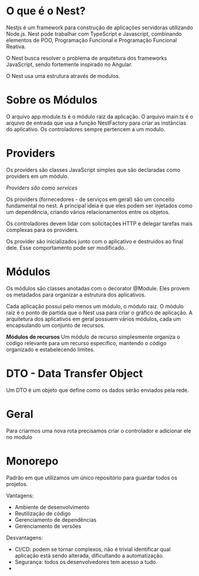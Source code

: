 # O que é o Nest?

Nestjs é um framework para construção de aplicações servidoras utilizando Node.js. 
Nest pode trabalhar com TypeScript e Javascript, combinando elementos de POO,
Programação Funcional e Programação Funcional Reativa.

O Nest busca resolver o problema de arquitetura dos frameworks JavaScript, sendo fortemente 
inspirado no Angular.

O Nest usa uma estrutura através de modulos.

# Sobre os Módulos

O arquivo app.module.ts é o módulo raiz da aplicação.
O arquivo main.ts é o arquivo de entrada que usa a função NestFactory para criar as instâncias do aplicativo.
Os controladores sempre pertencem a um modulo.

# Providers

Os providers são classes JavaScript simples que são declaradas como providers em um módulo.

*Providers são como services*

Os providers (fornecedores - de serviços em geral) são um conceito fundamental no nest.
A principal ideia é que eles podem ser injetados como um dependência, criando vários relacionamentos entre os objetos.

Os controladores devem lidar com solicitações HTTP e delegar tarefas mais complexas para os providers.

Os provider são inicializados junto com o aplicativo e destruidos ao final dele. Esse comportamento pode ser modificado.

# Módulos

Os módulos são classes anotadas com o decorator @Module. Eles provem os metadados para organizar a estrutura dos aplicativos.

Cada aplicação possui pelo menos um módulo, o módulo raiz. O módulo raiz é o ponto de partida que o Nest usa para criar o gráfico de aplicação.
A arquitetura dos aplicativos em geral possuem vários módulos, cada um encapsulando um conjunto de recursos.

**Módulos de recursos** 
Um módulo de recurso simplesmente organiza o código relevante para um recurso específico, 
mantendo o código organizado e estabelecendo limites.


# DTO - Data Transfer Object

Um DTO é um objeto que define como os dados serão enviados pela rede.

# Geral

Para criarmos uma nova rota precisamos criar o controlador e adicionar ele no modulo

# Monorepo

Padrão em que utilizamos um único repositório para guardar todos os projetos.

Vantagens:
- Ambiente de desenvolvimento
- Reutilização de código
- Gerenciamento de dependências
- Gerenciamento de versões

Desvantagens:
- CI/CD: podem se tornar complexos, não é trivial identificar qual aplicação está sendo alterada, dificultando a automatização.
- Segurança: todos os desenvolvedores tem acesso a tudo.
- 